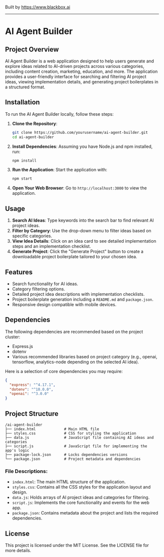 
Built by https://www.blackbox.ai

---

# AI Agent Builder

## Project Overview
AI Agent Builder is a web application designed to help users generate and explore ideas related to AI-driven projects across various categories, including content creation, marketing, education, and more. The application provides a user-friendly interface for searching and filtering AI project ideas, viewing implementation details, and generating project boilerplates in a structured format.

## Installation
To run the AI Agent Builder locally, follow these steps:

1. **Clone the Repository**:
   ```bash
   git clone https://github.com/yourusername/ai-agent-builder.git
   cd ai-agent-builder
   ```

2. **Install Dependencies**:
   Assuming you have Node.js and npm installed, run:
   ```bash
   npm install
   ```

3. **Run the Application**:
   Start the application with:
   ```bash
   npm start
   ```

4. **Open Your Web Browser**: 
   Go to `http://localhost:3000` to view the application.

## Usage
1. **Search AI Ideas**: Type keywords into the search bar to find relevant AI project ideas.
2. **Filter by Category**: Use the drop-down menu to filter ideas based on specific categories.
3. **View Idea Details**: Click on an idea card to see detailed implementation steps and an implementation checklist.
4. **Generate Project**: Click the "Generate Project" button to create a downloadable project boilerplate tailored to your chosen idea.

## Features
- Search functionality for AI ideas.
- Category filtering options.
- Detailed project idea descriptions with implementation checklists.
- Project boilerplate generation including a `README.md` and `package.json`.
- Responsive design compatible with mobile devices.

## Dependencies
The following dependencies are recommended based on the project cluster:
- Express.js
- dotenv
- Various recommended libraries based on project category (e.g., openai, tensorflow, analytics-node depending on the selected AI idea).

Here is a selection of core dependencies you may require:
```json
{
  "express": "^4.17.1",
  "dotenv": "^10.0.0",
  "openai": "^3.0.0"
}
```

## Project Structure
```
/ai-agent-builder
├── index.html             # Main HTML file
├── styles.css             # CSS for styling the application
├── data.js                # JavaScript file containing AI ideas and categories
├── script.js              # JavaScript file for implementing the app's logic
├── package-lock.json      # Locks dependencies versions
└── package.json           # Project metadata and dependencies
```

### File Descriptions:
- `index.html`: The main HTML structure of the application.
- `styles.css`: Contains all the CSS styles for the application layout and design.
- `data.js`: Holds arrays of AI project ideas and categories for filtering.
- `script.js`: Implements the core functionality and events for the web app.
- `package.json`: Contains metadata about the project and lists the required dependencies.

## License
This project is licensed under the MIT License. See the LICENSE file for more details.